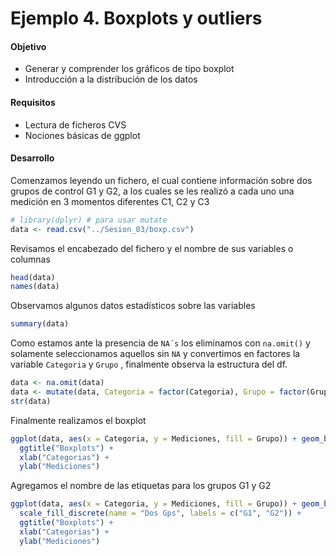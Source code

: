 # Ejemplo 4. Boxplots y outliers

#### Objetivo
- Generar y comprender los gráficos de tipo boxplot
- Introducción a la distribución de los datos

#### Requisitos
- Lectura de ficheros CVS
- Nociones básicas de ggplot

#### Desarrollo
Comenzamos leyendo un fichero, el cual contiene información sobre dos grupos de control G1 y G2, a los cuales se les realizó  a cada uno una medición en 3 momentos diferentes C1, C2 y C3

```R
# library(dplyr) # para usar mutate
data <- read.csv("../Sesion_03/boxp.csv")
```

Revisamos el encabezado del fichero y el nombre de sus variables o columnas
```R
head(data)
names(data)
```

Observamos algunos datos estadísticos sobre las variables
```R
summary(data)
```

Como estamos ante la presencia de `NA´s` los eliminamos con `na.omit()` y solamente seleccionamos aquellos sin `NA` y convertimos en factores la variable `Categoria` y `Grupo` , finalmente observa la estructura del df.

```R
data <- na.omit(data)
data <- mutate(data, Categoria = factor(Categoria), Grupo = factor(Grupo))
str(data) 
```

Finalmente realizamos el boxplot
```R
ggplot(data, aes(x = Categoria, y = Mediciones, fill = Grupo)) + geom_boxplot() +
  ggtitle("Boxplots") +
  xlab("Categorias") +
  ylab("Mediciones")
```

Agregamos el nombre de las etiquetas para los grupos G1 y G2
```R
ggplot(data, aes(x = Categoria, y = Mediciones, fill = Grupo)) + geom_boxplot() +
  scale_fill_discrete(name = "Dos Gps", labels = c("G1", "G2")) + 
  ggtitle("Boxplots") +
  xlab("Categorias") +
  ylab("Mediciones")
```
